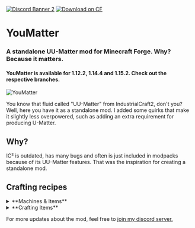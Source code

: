 [![Discord Banner 2](https://discordapp.com/api/guilds/564185633984348170/widget.png?style=banner2)](https://discord.gg/53FQpTQ)
[![Download on CF](http://cf.way2muchnoise.eu/title/361476_Get_on%20CF.svg?badge_style=for_the_badge)](https://www.curseforge.com/minecraft/mc-mods/youmatter) 

# YouMatter
### A standalone UU-Matter mod for Minecraft Forge. Why? Because it matters.
#### YouMatter is available for 1.12.2, 1.14.4 and 1.15.2. Check out the respective branches.
![YouMatter](https://i.imgur.com/nNAFIs0.png)

You know that fluid called "UU-Matter" from IndustrialCraft2, don't you? Well, here you have it as a standalone mod.
I added some quirks that make it slightly less overpowered, such as adding an extra requirement for producing U-Matter.
## Why?
IC² is outdated, has many bugs and often is just included in modpacks because of its UU-Matter features. That was the inspiration for creating a standalone mod.

## Crafting recipes
<details>
  <summary>**Machines & Items**</summary>
  
  ### U-Matter Creator
  ![s](https://i.imgur.com/AZ0rLh2.png)
  <br>
  
  ### Scanner
  ![s](https://i.imgur.com/8QLuxx3.png)
  <br>

  ### Replicator
  ![s](https://i.imgur.com/hngmexV.png)
    <br>

  ### Encoder
  ![s](https://i.imgur.com/GJxXkAM.png)
    <br>

  ### Thumb drive
  ![s](https://i.imgur.com/qzjJZ5n.png)
    <br>

</details>
<details>
  <summary>**Crafting Items**</summary>
  
  ### Machine Casing
  ![s](https://i.imgur.com/dr5bDIB.png)
  
  <br>
  
  ### Transistor
  ![s](https://i.imgur.com/sKKNGQ5.png)
  
  <br>
  
  ### Transistor (Raw)
  ![s](https://i.imgur.com/L50E9iY.png)
  
  <br>
  
  ### Compute Module
  ![s](https://i.imgur.com/1tM0aRY.png)
    <br>
  **Note:** You can use any wooden slabs in this recipe.
  
</details>

For more updates about the mod, feel free to [join my discord server.](https://discordapp.com/invite/53FQpTQ)
